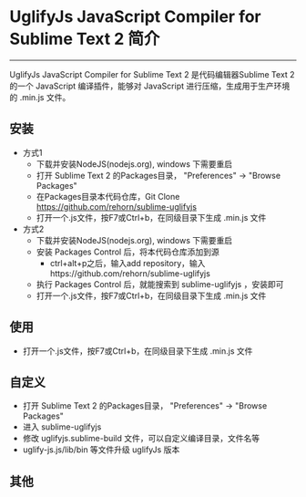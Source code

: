 UglifyJs JavaScript Compiler for Sublime Text 2 简介
========================
------------------------
UglifyJs JavaScript Compiler for Sublime Text 2 是代码编辑器Sublime Text 2的一个 JavaScript 编译插件，能够对  JavaScript 进行压缩，生成用于生产环境的 .min.js 文件。

安装
------------------------
* 方式1
    * 下载并安装NodeJS(nodejs.org), windows 下需要重启
    * 打开 Sublime Text 2 的Packages目录， "Preferences" -> "Browse Packages"
    * 在Packages目录本代码仓库，Git Clone https://github.com/rehorn/sublime-uglifyjs
    * 打开一个.js文件，按F7或Ctrl+b，在同级目录下生成 .min.js 文件
* 方式2
    * 下载并安装NodeJS(nodejs.org), windows 下需要重启
    * 安装 Packages Control 后，将本代码仓库添加到源
        * ctrl+alt+p之后，输入add repository，输入https://github.com/rehorn/sublime-uglifyjs
    * 执行 Packages Control 后，就能搜索到 sublime-uglifyjs ，安装即可
    * 打开一个.js文件，按F7或Ctrl+b，在同级目录下生成 .min.js 文件

使用
------------------------
* 打开一个.js文件，按F7或Ctrl+b，在同级目录下生成 .min.js 文件

自定义
------------------------
* 打开 Sublime Text 2 的Packages目录， "Preferences" -> "Browse Packages"
* 进入 sublime-uglifyjs
* 修改 uglifyjs.sublime-build 文件，可以自定义编译目录，文件名等
* uglify-js.js/lib/bin 等文件升级 uglifyJs 版本

其他
------------------------

